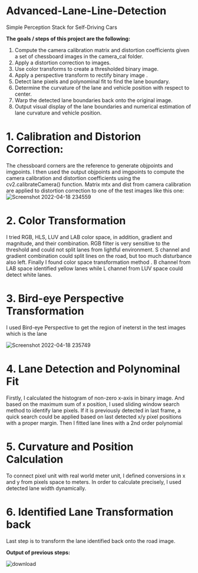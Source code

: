 # Advanced-Lane-Line-Detection
Simple Perception Stack for Self-Driving Cars


**The goals / steps of this project are the following:**

1. Compute the camera calibration matrix and distortion coefficients given a set of chessboard images in the camera_cal folder.
2. Apply a distortion correction to images.
3. Use color transforms to create a thresholded binary image.
4. Apply a perspective transform to rectify binary image .
5. Detect lane pixels and polynominal fit to find the lane boundary.
6. Determine the curvature of the lane and vehicle position with respect to center.
7. Warp the detected lane boundaries back onto the original image.
8. Output visual display of the lane boundaries and numerical estimation of lane curvature and vehicle position.


# 1. Calibration and Distorion Correction:
The chessboard corners are the reference to generate objpoints and imgpoints.
I then used the output objpoints and imgpoints to compute the camera calibration and distortion coefficients using the cv2.calibrateCamera() function.
Matrix mtx and dist from camera calibration are applied to distortion correction to one of the test images like this one:
![Screenshot 2022-04-18 234559](https://user-images.githubusercontent.com/73904088/163897732-7707d1ca-20de-4513-9397-bb42fe87ec13.jpg)


# 2. Color Transformation
I tried RGB, HLS, LUV and LAB color space, in addition, gradient and magnitude, and their combination. 
RGB filter is very sensitive to the threshold and could not split lanes from lightful environment. 
S channel and gradient combination could split lines on the road, but too much disturbance also left.
Finally I found color space transformation method .
B channel from LAB space identified yellow lanes while L channel from LUV space could detect white lanes.

# 3. Bird-eye Perspective Transformation
I used Bird-eye Perspective to get the region of ineterst in the test images which is the lane

![Screenshot 2022-04-18 235749](https://user-images.githubusercontent.com/73904088/163897879-3647be37-9ca4-4138-ac7c-30519216118c.jpg)

# 4. Lane Detection and Polynominal Fit

Firstly, I calculated the histogram of non-zero x-axis in binary image. And based on the maximum sum of x position, I used sliding window search method to identify lane pixels. If it is previously detected in last frame, a quick search could be applied based on last detected x/y pixel positions with a proper margin.
Then I fitted lane lines with a 2nd order polynomial 

# 5. Curvature and Position Calculation
To connect pixel unit with real world meter unit, I defined conversions in x and y from pixels space to meters. In order to calculate precisely, I used detected lane width dynamically.

# 6. Identified Lane Transformation back
Last step is to transform the lane identified back onto the road image. 

**Output of previous steps:**


![download](https://user-images.githubusercontent.com/73904088/163897988-000ac93a-f167-411d-84c2-d725a000a270.png)

